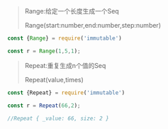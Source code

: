 > Range:给定一个长度生成一个Seq
>
> Range(start:number,end:number,step:number)

```js
const {Range} = require('immutable')

const r = Range(1,5,1);
```

> Repeat:重复生成n个值的Seq
>
> Repeat(value,times)

```js
const {Repeat} = require('immutable')

const r = Repeat(66,2);

//Repeat { _value: 66, size: 2 }
```


